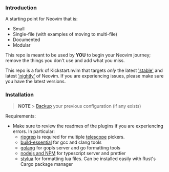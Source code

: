 ### Introduction

A starting point for Neovim that is:

- Small
- Single-file (with examples of moving to multi-file)
- Documented
- Modular

This repo is meant to be used by **YOU** to begin your Neovim journey; remove the things you don't use and add what you miss.

This repo is a fork of Kickstart.nvim that targets _only_ the latest ['stable'](https://github.com/neovim/neovim/releases/tag/stable) and latest ['nightly'](https://github.com/neovim/neovim/releases/tag/nightly) of Neovim. If you are experiencing issues, please make sure you have the latest versions.

### Installation

> **NOTE** > [Backup](#FAQ) your previous configuration (if any exists)

Requirements:

- Make sure to review the readmes of the plugins if you are experiencing errors. In particular:
  - [ripgrep](https://github.com/BurntSushi/ripgrep#installation) is required for multiple [telescope](https://github.com/nvim-telescope/telescope.nvim#suggested-dependencies) pickers.
  - [build-essential](https://phoenixnap.com/kb/install-gcc-ubuntu) for gcc and clang tools
  - [golang](https://go.dev/dl/) for gopls server and go formatting tools
  - [nodejs and NPM](https://nodejs.org/en) for typescript server and prettier
  - [stylua](https://github.com/JohnnyMorganz/StyLua) for formatting lua files. Can be installed easily with Rust's Cargo package manager
